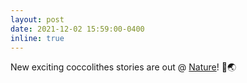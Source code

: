 ```yaml
---
layout: post
date: 2021-12-02 15:59:00-0400
inline: true
---
```



New exciting coccolithes stories are out @ [Nature](https://rdcu.be/cCqxv)! 🌊🌏

